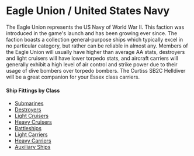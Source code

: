 # Eagle Union / United States Navy

The Eagle Union represents the US Navy of World War II. This faction was introduced in the game's launch and has been growing ever since. The faction boasts a collection general-purpose ships which typically excel in no particular category, but rather can be reliable in almost any. Members of the Eagle Union will usually have higher than average AA stats, destroyers and light cruisers will have lower torpedo stats, and aircraft carriers will generally exhibit a high level of air control and strike power due to their usage of dive bombers over torpedo bombers. The Curtiss SB2C Helldiver will be a great companion for your Essex class carriers.


#### Ship Fittings by Class


* [Submarines](/Fittings/EagleUnion/USNSubmarines.md) <br/>
* [Destroyers](/Fittings/EagleUnion/USNDestroyers.md) <br/>
* [Light Cruisers](/Fittings/EagleUnion/USNLightCruisers.md) <br/>
* [Heavy Cruisers](/Fittings/EagleUnion/USNHeavyCruisers.md) <br/>
* [Battleships](/Fittings/EagleUnion/USNBattleships.md) <br/>
* [Light Carriers](/Fittings/EagleUnion/USNLightCarriers.md) <br/>
* [Heavy Carriers](/Fittings/EagleUnion/USNFleetCarriers.md) <br/>
* [Auxiliary Ships](/Fittings/EagleUnion/USNAuxiliary.md) <br/>